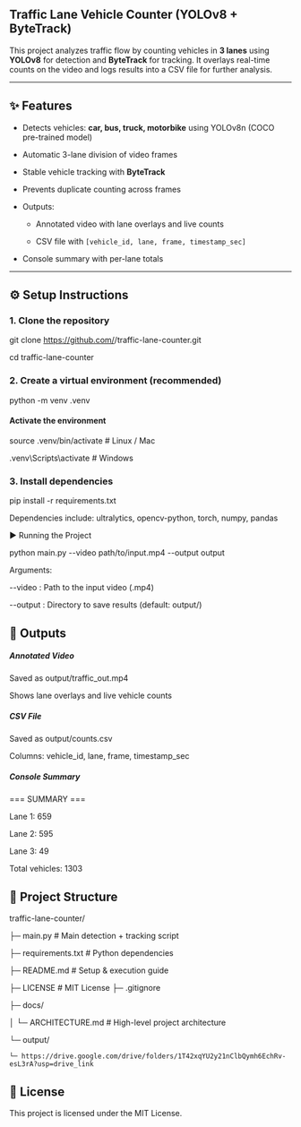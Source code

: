 ## Traffic Lane Vehicle Counter (YOLOv8 + ByteTrack)

This project analyzes traffic flow by counting vehicles in **3 lanes** using **YOLOv8** for detection and **ByteTrack** for tracking. 
It overlays real-time counts on the video and logs results into a CSV file for further analysis.

---

## ✨ Features
- Detects vehicles: **car, bus, truck, motorbike** using YOLOv8n (COCO pre-trained model)
  
- Automatic 3-lane division of video frames

- Stable vehicle tracking with **ByteTrack**
  
- Prevents duplicate counting across frames
  
- Outputs:
  
  - Annotated video with lane overlays and live counts
    
  - CSV file with `[vehicle_id, lane, frame, timestamp_sec]`
    
- Console summary with per-lane totals

---

## ⚙️ Setup Instructions

### 1. Clone the repository

git clone https://github.com/<your-username>/traffic-lane-counter.git

cd traffic-lane-counter

### 2. Create a virtual environment (recommended)

python -m venv .venv

#### Activate the environment

source .venv/bin/activate    # Linux / Mac

.venv\Scripts\activate       # Windows

### 3. Install dependencies

pip install -r requirements.txt

Dependencies include: ultralytics, opencv-python, torch, numpy, pandas

▶️ Running the Project

python main.py --video path/to/input.mp4 --output output

Arguments:

--video : Path to the input video (.mp4)

--output : Directory to save results (default: output/)

## 📂 Outputs

##### Annotated Video

Saved as output/traffic_out.mp4

Shows lane overlays and live vehicle counts

##### CSV File

Saved as output/counts.csv

Columns: vehicle_id, lane, frame, timestamp_sec

##### Console Summary

=== SUMMARY ===

Lane 1: 659

Lane 2: 595

Lane 3: 49

Total vehicles: 1303


## 📖 Project Structure

traffic-lane-counter/

├─ main.py                  # Main detection + tracking script

├─ requirements.txt         # Python dependencies

├─ README.md                # Setup & execution guide

├─ LICENSE                  # MIT License
├─ .gitignore

├─ docs/

│   └─ ARCHITECTURE.md      # High-level project architecture

└─ output/

    └─ https://drive.google.com/drive/folders/1T42xqYU2y21nClbQymh6EchRv-esL3rA?usp=drive_link
    
## 📜 License 

This project is licensed under the MIT License.


